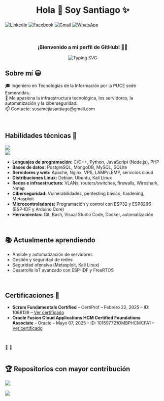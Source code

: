 <h1 align="center">Hola 👋  Soy Santiago  ✨ </h1> 

<p align="left">
  <a href="https://www.linkedin.com/in/santiago-sosa-2004smws" target="_blank"><img align="center" src="https://img.shields.io/badge/LinkedIn-0077B5?style=for-the-badge&logo=linkedin&logoColor=white" alt="LinkedIn"/></a>
  <a href="https://www.facebook.com/samtiagoom" target="_blank"><img align="center" src="https://img.shields.io/badge/Facebook-1877F2?style=for-the-badge&logo=facebook&logoColor=white" alt="Facebook" /></a>
  <a href="mailto:sosamejiasantiago@gmail.com" target="_blank"><img align="center" src="https://img.shields.io/badge/Gmail-D14836?style=for-the-badge&logo=gmail&logoColor=white" alt="Gmail" /></a>
  <a href="https://wa.me/593992061812" target="_blank"><img align="center" src="https://img.shields.io/badge/WhatsApp-25D366?style=for-the-badge&logo=whatsapp&logoColor=white" alt="WhatsApp" /></a>
</p>
<br>

<h3 align="center">¡Bienvenido a mi perfil de GitHub! 👨‍💻</h3>
<p align="center">
  <img src="https://readme-typing-svg.demolab.com?font=Fira+Code&pause=1000&center=true&width=435&lines=Ingeniero+TI;Amante+de+Linux+y+la+infraestructura;Aprendiendo+todos+los+d%C3%ADas" alt="Typing SVG" />
</p>

<h2>Sobre mí 😃</h2>
<p align="left">
🎓 Ingeniero en Tecnologías de la Información por la PUCE sede Esmeraldas. 
<br>
🧠 Me apasiona la infraestructura tecnológica, los servidores, la automatización y la ciberseguridad.
<br>
📫 Contacto: sosamejiasantiago@gmail.com
</p>
<br>

<h2>Habilidades técnicas 🔧</h2>
<p align="left">
  <img src="https://skillicons.dev/icons?i=arduino,raspberrypi,python,cpp,nodejs,php,mysql,mongodb,postgres&theme=light" />
  <br>
  <img src="https://skillicons.dev/icons?i=linux,docker,git,vscode,bash,nginx&theme=light" />
</p>
<ul>
  <li><strong>Lenguajes de programación:</strong> C/C++, Python, JavaScript (Node.js), PHP</li>
  <li><strong>Bases de datos:</strong> PostgreSQL, MongoDB, MySQL, SQLite</li>
  <li><strong>Servidores y web:</strong> Apache, Nginx, VPS, LAMP/LEMP, servicios cloud</li>
  <li><strong>Distribuciones Linux:</strong> Debian, Ubuntu, Kali Linux</li>
  <li><strong>Redes e infraestructura:</strong> VLANs, routers/switches, firewalls, Wireshark, Nmap</li>
  <li><strong>Ciberseguridad:</strong> Vulnerabilidades, pentesting básico, hardening, Metasploit</li>
  <li><strong>Microcontroladores:</strong> Programación y control con ESP32 y ESP8266 (ESP-IDF y Arduino Core)</li>
  <li><strong>Herramientas:</strong> Git, Bash, Visual Studio Code, Docker, automatización</li>
</ul>
<br>

<h2>📚 Actualmente aprendiendo</h2>
<ul>
  <li>Ansible y automatización de servidores</li>
  <li>Gestión y seguridad de redes</li>
  <li>Seguridad ofensiva (Metasploit, Kali Linux)</li>
  <li>Desarrollo IoT avanzado con ESP-IDF y FreeRTOS</li>
</ul>
<br>

<h2>Certificaciones 📜</h2>
<ul>
  <li><strong>Scrum Fundamentals Certified</strong> – CertiProf – Febrero 22, 2025 – ID: 1068139 – <a href="https://drive.google.com/file/d/1-3oVIatj7I-7_dU6mHXMdRstPZStEwKN/view?usp=drive_link" target="_blank">Ver certificado</a></li>
  <li><strong>Oracle Fusion Cloud Applications HCM Certified Foundations Associate</strong> – Oracle – Mayo 07, 2025 – ID: 101597721OMBPHCMCFA1 – <a href="https://drive.google.com/file/d/1srCBgiU3oC0LntyC5nxSlgFErqO8VI6Z/view?usp=drive_link" target="_blank">Ver certificado</a></li>
</ul>
<br>

  
  <br><br>
  <h2>🏆 Repositorios con mayor contribución</h2>
  <img src="https://github-profile-summary-cards.vercel.app/api/cards/productive-time?username=waltersosa&theme=github_dark" />
  <br><br>
  <img src="https://github-contributor-stats.vercel.app/api?username=waltersosa&limit=5" />
</p>
<br>
